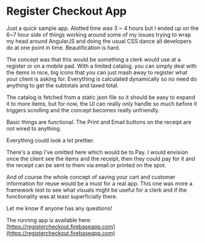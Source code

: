 # Register Checkout App

Just a quick sample app.  Alotted time was 3 ~ 4 hours but I ended up on the 6~7 hour side of things working around some of my issues trying to wrap my head around AngularJS and doing the usual CSS dance all developers do at one point in time.  Beautification is hard.

The concept was that this would be something a clerk would use at a register or on a mobile pad.  With a limited catalog, you can simply deal with the items in nice, big icons that you can just mash away to register what your client is asking for.  Everything is calculated dynamically so no need do anything to get the subtotals and taxed total.

The catalog is fetched from a static json file so it should be easy to expand it to more items, but for now, the UI can really only handle so much before it triggers scrolling and the concept becomes really unfriendly.

Basic things are functional.  The Print and Email buttons on the receipt are not wired to anything.

Everything could look a lot prettier.

There's a step I've omitted here which would be to Pay.  I would envision once the client see the items and the receipt, then they could pay for it and the receipt can be sent to them via email or printed on the spot.

And of course the whole concept of saving your cart and customer information for reuse would be a must for a real app.  This one was more a framework test to see what visuals might be useful for a clerk and if the functionality was at least superficially there.

Let me know if anyone has any questions!

The running app is available here: [https://registercheckout.firebaseapp.com](https://registercheckout.firebaseapp.com)